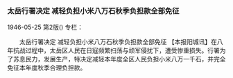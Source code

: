 ### 太岳行署决定  减轻负担小米八万石秋季负担款全部免征

1946-05-25
第2版()
专栏：

　　太岳行署决定
    减轻负担小米八万石秋季负担款全部免征
    【本报阳城讯】在八年抗战过程中，太岳区人民在日寇频繁扫荡与顽军侵扰下，遭受惨重损失。行署为了苏息民力，发展生产，特决定减轻本年度全区人民负担小米八万一千石，并完全免征本年度秋季合理负担款。
